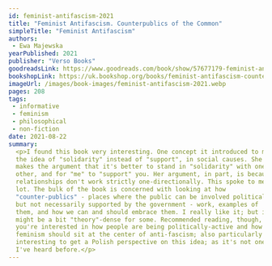 ```yaml
---
id: feminist-antifascism-2021
title: "Feminist Antifascism. Counterpublics of the Common"
simpleTitle: "Feminist Antifascism"
authors:
 - Ewa Majewska
yearPublished: 2021
publisher: "Verso Books"
goodreadsLink: https://www.goodreads.com/book/show/57677179-feminist-antifascism-counterpublics-of-the-common
bookshopLink: https://uk.bookshop.org/books/feminist-antifascism-counterpublics-of-the-common/9781839761164
imageUrl: /images/book-images/feminist-antifascism-2021.webp
pages: 208
tags:
 - informative
 - feminism
 - philosophical
 - non-fiction
date: 2021-08-22
summary:
  <p>I found this book very interesting. One concept it introduced to me was
  the idea of "solidarity" instead of "support", in social causes. She
  makes the argument that it's better to stand in "solidarity" with one
  other, and for "me" to "support" you. Her argument, in part, is because
  relationships don't work strictly one-directionally. This spoke to me a
  lot. The bulk of the book is concerned with looking at how
  "counter-publics" - places where the public can be involved politically,
  but not necessarily supported by the government - work, examples of
  them, and how we can and should embrace them. I really like it; but it
  might be a bit "theory"-dense for some. Recommended reading, though, if
  you're interested in how people are being politically-active and how
  feminism should sit at the center of anti-fascism; also particularly
  interesting to get a Polish perspective on this idea; as it's not one
  I've heard before.</p>
---
```


